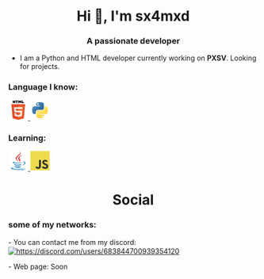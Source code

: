 <h1 align="center">Hi 👋, I'm sx4mxd</h1>
<h3 align="center">A passionate developer</h3>

- I am a Python and HTML developer currently working on **PXSV**. Looking for projects.


<h3 align="left">Language I know:</h3>
<p align="left"> <a href="https://www.w3.org/html/" target="_blank" rel="noreferrer"> <img src="https://raw.githubusercontent.com/devicons/devicon/master/icons/html5/html5-original-wordmark.svg" alt="html5" width="40" height="40"/> </a> <a href="https://www.python.org" target="_blank" rel="noreferrer"> <img src="https://raw.githubusercontent.com/devicons/devicon/master/icons/python/python-original.svg" alt="python" width="40" height="40"/> </a> </p>
<h3 align="left">Learning:</h3> <p align="left"> <a href="https://www.java.com" target="_blank" rel="noreferrer"> <img src="https://raw.githubusercontent.com/devicons/devicon/master/icons/java/java-original.svg" alt="java" width="40" height="40"/> </a> <a href="https://developer.mozilla.org/en-US/docs/Web/JavaScript" target="_blank" rel="noreferrer"> <img src="https://raw.githubusercontent.com/devicons/devicon/master/icons/javascript/javascript-original.svg" alt="javascript" width="40" height="40"/> </a> </p>

<h1 align="center">Social</h1>

<h3 align="left">some of my networks:</h3>
<p align="left">
- You can contact me from my discord:
<a href="https://discord.gg/https://discord.com/users/683844700939354120" target="blank"><img align="center" src="https://raw.githubusercontent.com/rahuldkjain/github-profile-readme-generator/master/src/images/icons/Social/discord.svg" alt="https://discord.com/users/683844700939354120" height="30" width="40" /></a>
</p>
<p></p>
- Web page: Soon


